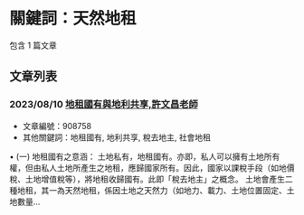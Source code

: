 # 關鍵詞：天然地租

包含 1 篇文章

## 文章列表

### 2023/08/10 [地租國有與地利共享,許文昌老師](../../articles/908758_%E5%9C%B0%E7%A7%9F%E5%9C%8B%E6%9C%89%E8%88%87%E5%9C%B0%E5%88%A9%E5%85%B1%E4%BA%AB%2C%E8%A8%B1%E6%96%87%E6%98%8C%E8%80%81%E5%B8%AB.md)
- 文章編號：908758
- 其他關鍵詞：地租國有, 地利共享, 稅去地主, 社會地租

• (一) 地租國有之意涵： 土地私有，地租國有。亦即，私人可以擁有土地所有權，但由私人土地所產生之地租，應歸國家所有。因此，國家以課稅手段（如地價稅、土地增值稅等），將地租收歸國有。此即「稅去地主」之概念。 土地會產生二種地租，其一為天然地租，係因土地之天然力（如地力、載力、土地位置固定、土地數量...
